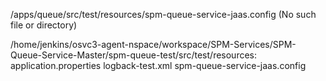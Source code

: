 /apps/queue/src/test/resources/spm-queue-service-jaas.config (No such file or directory)

/home/jenkins/osvc3-agent-nspace/workspace/SPM-Services/SPM-Queue-Service-Master/spm-queue-test/src/test/resources:
application.properties
logback-test.xml
spm-queue-service-jaas.config